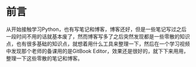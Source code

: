 # 前言

从开始接触学习Python，也有写笔记和博客，博客还好，但是一些笔记写过之后一段时间不用的话就基本废了，然而博客写多了之后突然发现都是一些零散的知识点，也有很多基础的知识点，就想着用什么工具来整理一下，然后在一个学习视频中发现那个老师的备课用的是GitBook Editor，效果还是很好的，就下下来用用，整理一下这些零散的笔记和博客。

